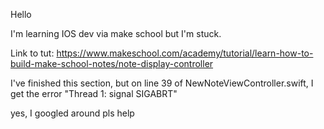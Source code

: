 Hello

I'm learning IOS dev via make school but I'm stuck.


Link to tut:
https://www.makeschool.com/academy/tutorial/learn-how-to-build-make-school-notes/note-display-controller

I've finished this section, but on line 39 of NewNoteViewController.swift, I get the error "Thread 1: signal SIGABRT"


yes, I googled around
pls help